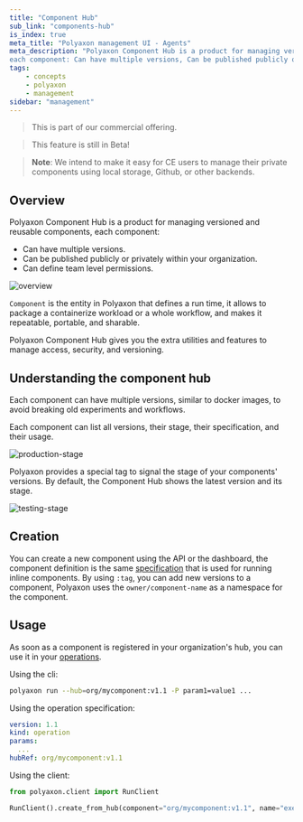 ```yaml
---
title: "Component Hub"
sub_link: "components-hub"
is_index: true
meta_title: "Polyaxon management UI - Agents"
meta_description: "Polyaxon Component Hub is a product for managing versioned and reusable components,
each component: Can have multiple versions, Can be published publicly or privately within your organization, Can define team level permissions."
tags:
    - concepts
    - polyaxon
    - management
sidebar: "management"
---
```


<blockquote class="commercial">This is part of our commercial offering.</blockquote>
<blockquote class="info">This feature is still in Beta!</blockquote>

> **Note**: We intend to make it easy for CE users to manage their private components using local storage, Github, or other backends.

## Overview

Polyaxon Component Hub is a product for managing versioned and reusable components, each component:
 * Can have multiple versions.
 * Can be published publicly or privately within your organization.
 * Can define team level permissions.

![overview](../../../../content/images/dashboard/hub/overview.png)

`Component` is the entity in Polyaxon that defines a run time, it allows to package a containerize workload or a whole workflow,
and makes it repeatable, portable, and sharable.

Polyaxon Component Hub gives you the extra utilities and features to manage access, security, and versioning.

## Understanding the component hub

Each component can have multiple versions, similar to docker images, to avoid breaking old experiments and workflows.

Each component can list all versions, their stage, their specification, and their usage.

![production-stage](../../../../content/images/dashboard/hub/production.png)

Polyaxon provides a special tag to signal the stage of your components' versions.
By default, the Component Hub shows the latest version and its stage.

![testing-stage](../../../../content/images/dashboard/hub/testing.png)

## Creation

You can create a new component using the API or the dashboard,
the component definition is the same [specification](/docs/core/specification/component/) that is used for running inline components.
By using `:tag`, you can add new versions to a component, Polyaxon uses the `owner/component-name` as a namespace for the component.

## Usage

As soon as a component is registered in your organization's hub, you can use it in your [operations](/docs/core/specification/operation/).

Using the cli:

```bash
polyaxon run --hub=org/mycomponent:v1.1 -P param1=value1 ...
```

Using the operation specification:

```yaml
version: 1.1
kind: operation
params:
  ...
hubRef: org/mycomponent:v1.1
```


Using the client:

```python
from polyaxon.client import RunClient

RunClient().create_from_hub(component="org/mycomponent:v1.1", name="execution5", params={...}, ...)
```

